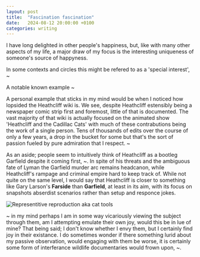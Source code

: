 ```yaml
---
layout: post
title:  "Fascination fascination"
date:   2024-08-12 20:00:00 +0100
categories: writing
---
```

I have long delighted in other people's happiness, but, like with many other aspects of my life, a major draw of my focus is the interesting uniqueness of someone's source of happyness.

In some contexts and circles this might be refered to as a 'special interest', ~

A notable known example ~

A personal example that sticks in my mind would be when I noticed how lopsided the Heathcliff wiki is. We see, despite Heathcliff estensibly being a newspaper comic strip first and foremost, little of that is documented. The vast majority of that wiki is actually focused on the animated show 'Heathcliff and the Cadillac Cats' with much of these contrabutions being the work of a single person. Tens of thousands of edits over the course of only a few years, a drop in the bucket for some but that's the sort of passion fueled by pure admiration that I respect. ~

As an aside; people seem to intuitively think of Heathcliff as a bootleg Garfield despite it coming first, ~. In spite of his threats and the ambiguous fate of Lyman the Garfield murder arc remains headcanon, while Heathcliff's rampage and criminal empire hard to keep track of. While not quite on the same level, I would say that Heathcliff is closer to something like Gary Larson's **Farside** than **Garfield**, at least in its aim, with its focus on snapshots abserdist scenarios rather than setup and responce jokes.

![Representitive reproduction aka cat tools]()

~ in my mind perhaps I am in some way vicariously viewing the subject through them, am I attempting emulate their own joy, would this be in lue of mine? That being said; I don't know whether I envy them, but I certainly find joy in their existance. I do sometimes wonder if there something lurid about my passive observation, would engaging with them be worse, it is certainly some form of interferance wildlife documentaries would frown upon,  ~. 
